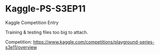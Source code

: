 # Kaggle-PS-S3EP11
Kaggle Competition Entry

Training & testing files too big to attach.

Competition: https://www.kaggle.com/competitions/playground-series-s3e11/overview
